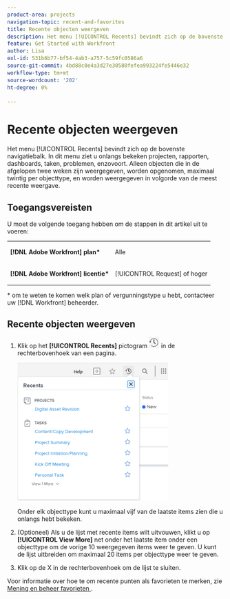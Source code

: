 ```yaml
---
product-area: projects
navigation-topic: recent-and-favorites
title: Recente objecten weergeven
description: Het menu [!UICONTROL Recents] bevindt zich op de bovenste navigatiebalk. In dit menu ziet u onlangs bekeken projecten, rapporten, dashboards, taken, problemen, enzovoort.
feature: Get Started with Workfront
author: Lisa
exl-id: 531b6b77-bf54-4ab3-a757-5c59fc0586a6
source-git-commit: 4bd88c0e4a3d27e30580fefea993224fe5446e32
workflow-type: tm+mt
source-wordcount: '202'
ht-degree: 0%

---
```


# Recente objecten weergeven

Het menu [!UICONTROL Recents] bevindt zich op de bovenste navigatiebalk. In dit menu ziet u onlangs bekeken projecten, rapporten, dashboards, taken, problemen, enzovoort. Alleen objecten die in de afgelopen twee weken zijn weergegeven, worden opgenomen, maximaal twintig per objecttype, en worden weergegeven in volgorde van de meest recente weergave.

## Toegangsvereisten

U moet de volgende toegang hebben om de stappen in dit artikel uit te voeren:

<table style="table-layout:auto"> 
 <col> 
 </col> 
 <col> 
 </col> 
 <tbody> 
  <tr> 
   <td role="rowheader"><strong>[!DNL Adobe Workfront] plan*</strong></td> 
   <td> <p>Alle</p> </td> 
  </tr> 
  <tr> 
   <td role="rowheader"><strong>[!DNL Adobe Workfront] licentie*</strong></td> 
   <td> <p>[!UICONTROL Request] of hoger</p> </td> 
  </tr> 
 </tbody> 
</table>

&#42; om te weten te komen welk plan of vergunningstype u hebt, contacteer uw [!DNL Workfront] beheerder.

## Recente objecten weergeven

1. Klik op het **[!UICONTROL Recents]** pictogram ![[!UICONTROL Recents]](assets/recents-icon-40x43.png) in de rechterbovenhoek van een pagina.

   ![&#x200B; lijst van Recenten &#x200B;](assets/recents-list-2022-350x319.png)

   Onder elk objecttype kunt u maximaal vijf van de laatste items zien die u onlangs hebt bekeken.

1. (Optioneel) Als u de lijst met recente items wilt uitvouwen, klikt u op **[!UICONTROL View More]** net onder het laatste item onder een objecttype om de vorige 10 weergegeven items weer te geven. U kunt de lijst uitbreiden om maximaal 20 items per objecttype weer te geven.
1. Klik op de X in de rechterbovenhoek om de lijst te sluiten.

Voor informatie over hoe te om recente punten als favorieten te merken, zie [&#x200B; Mening en beheer favorieten &#x200B;](../../../workfront-basics/navigate-workfront/recent-and-favorites/view-and-manage-favorites.md).
